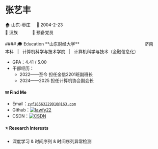 <h1>张艺丰</h1>
🏠 山东-枣庄 &nbsp; &nbsp; 📅 2004-2-23  <br>
🎡 汉族 &nbsp; &nbsp;&nbsp;&nbsp; &nbsp;&nbsp; &nbsp;&nbsp;🚩 预备党员
<br><br>
#### 🎓 Education  
**山东财经大学** &nbsp; &nbsp; &nbsp; &nbsp; &nbsp;&nbsp;&nbsp; &nbsp;&nbsp; &nbsp;&nbsp; &nbsp;&nbsp; &nbsp;&nbsp; &nbsp;&nbsp; &nbsp;&nbsp; &nbsp;&nbsp; &nbsp;&nbsp; &nbsp;&nbsp; &nbsp;&nbsp; &nbsp;&nbsp;&nbsp;&nbsp;&nbsp;&nbsp;&nbsp;&nbsp;&nbsp;&nbsp;&nbsp;济南<br>
本科 &nbsp; | &nbsp; 计算机科学与技术学院 &nbsp; | &nbsp; 计算机科学与技术（金融信息化）

- GPA：4.41 / 5.00
- 干部经历：
  - 2022——至今 担任金信2201班副班长
  - 2024——2025 担任计算机协会副会长
 
#### ✉ Find Me
- Email：<code>zyf18563229910@163.com</code>
- Github：[![Iawfy22](https://img.shields.io/badge/Iawfy22-github-blue?logo=github)](https://github.com/Iawfy22)
- CSDN：[![CSDN](https://img.shields.io/badge/Blogger-FF5722?style=for-the-badge&logo=blogger&logoColor=white)](https://blog.csdn.net/Iawfy22?spm=1000.2115.3001.5343)
#### ⭐ Research Interests  
- 深度学习 & 时间序列 & 时间序列异常检测
